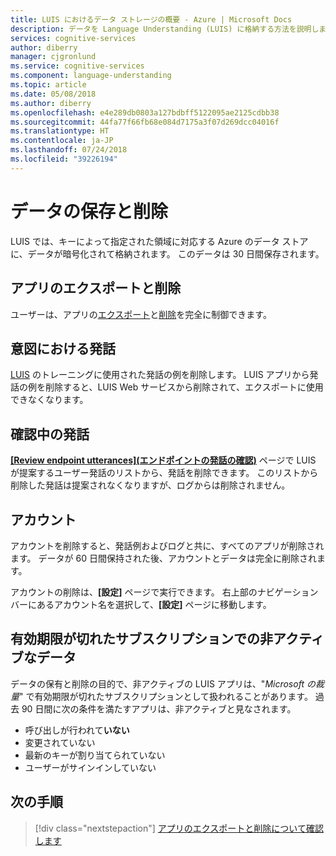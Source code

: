 ```yaml
---
title: LUIS におけるデータ ストレージの概要 - Azure | Microsoft Docs
description: データを Language Understanding (LUIS) に格納する方法を説明します。
services: cognitive-services
author: diberry
manager: cjgronlund
ms.service: cognitive-services
ms.component: language-understanding
ms.topic: article
ms.date: 05/08/2018
ms.author: diberry
ms.openlocfilehash: e4e289db0803a127bdbff5122095ae2125cdbb38
ms.sourcegitcommit: 44fa77f66fb68e084d7175a3f07d269dcc04016f
ms.translationtype: HT
ms.contentlocale: ja-JP
ms.lasthandoff: 07/24/2018
ms.locfileid: "39226194"
---
```

# <a name="data-storage-and-removal"></a>データの保存と削除
LUIS では、キーによって指定された領域に対応する Azure のデータ ストアに、データが暗号化されて格納されます。 このデータは 30 日間保存されます。 

## <a name="export-and-delete-app"></a>アプリのエクスポートと削除
ユーザーは、アプリの[エクスポート](luis-how-to-start-new-app.md#export-app)と[削除](luis-how-to-start-new-app.md#delete-app)を完全に制御できます。 

## <a name="utterances-in-an-intent"></a>意図における発話
[LUIS](luis-reference-regions.md) のトレーニングに使用された発話の例を削除します。 LUIS アプリから発話の例を削除すると、LUIS Web サービスから削除されて、エクスポートに使用できなくなります。

## <a name="utterances-in-review"></a>確認中の発話
**[[Review endpoint utterances]\(エンドポイントの発話の確認\)](luis-how-to-review-endoint-utt.md)** ページで LUIS が提案するユーザー発話のリストから、発話を削除できます。 このリストから削除した発話は提案されなくなりますが、ログからは削除されません。

## <a name="accounts"></a>アカウント
アカウントを削除すると、発話例およびログと共に、すべてのアプリが削除されます。 データが 60 日間保持された後、アカウントとデータは完全に削除されます。

アカウントの削除は、**[設定]** ページで実行できます。 右上部のナビゲーション バーにあるアカウント名を選択して、**[設定]** ページに移動します。

## <a name="data-inactivity-as-an-expired-subscription"></a>有効期限が切れたサブスクリプションでの非アクティブなデータ
データの保有と削除の目的で、非アクティブの LUIS アプリは、"_Microsoft の裁量_" で有効期限が切れたサブスクリプションとして扱われることがあります。 過去 90 日間に次の条件を満たすアプリは、非アクティブと見なされます。 

* 呼び出しが行われて**いない**
* 変更されていない
* 最新のキーが割り当てられていない
* ユーザーがサインインしていない

## <a name="next-steps"></a>次の手順

> [!div class="nextstepaction"]
> [アプリのエクスポートと削除について確認します](luis-how-to-start-new-app.md)
